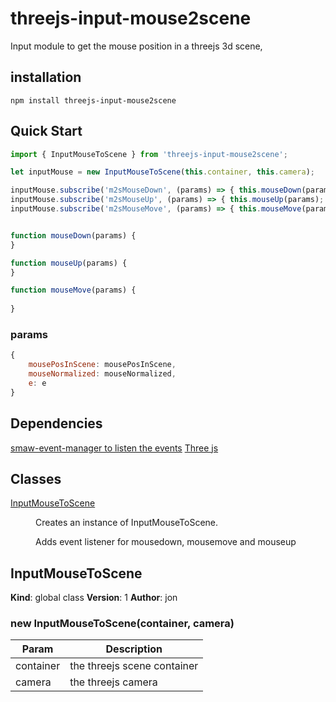# threejs-input-mouse2scene

Input module to get the mouse position in a threejs 3d scene,



## installation

```
npm install threejs-input-mouse2scene
```

## Quick Start

```javascript
import { InputMouseToScene } from 'threejs-input-mouse2scene';

let inputMouse = new InputMouseToScene(this.container, this.camera);

inputMouse.subscribe('m2sMouseDown', (params) => { this.mouseDown(params); });
inputMouse.subscribe('m2sMouseUp', (params) => { this.mouseUp(params); });
inputMouse.subscribe('m2sMouseMove', (params) => { this.mouseMove(params); });


function mouseDown(params) {
}

function mouseUp(params) {
}

function mouseMove(params) {
	
}


```

### params

```javascript
{
	mousePosInScene: mousePosInScene,
	mouseNormalized: mouseNormalized,
	e: e
}
```


## Dependencies

[smaw-event-manager to listen the events](https://www.npmjs.com/package/smaw-event-manager)
[Three js](https://www.npmjs.com/package/three)

## Classes

<dl>
<dt><a href="#InputMouseToScene">InputMouseToScene</a></dt>
<dd><p>Creates an instance of InputMouseToScene.</p>
<p>Adds event listener for mousedown, mousemove and mouseup</p>
</dd>
</dl>

<a name="InputMouseToScene"></a>

## InputMouseToScene
**Kind**: global class
**Version**: 1
**Author**: jon
<a name="new_InputMouseToScene_new"></a>

### new InputMouseToScene(container, camera)

| Param     | Description                                                                                                                             |
| --------- | --------------------------------------------------------------------------------------------------------------------------------------- |
| container | the threejs scene container                                                                                                             |
| camera    | the threejs camera                                                                                                                      |